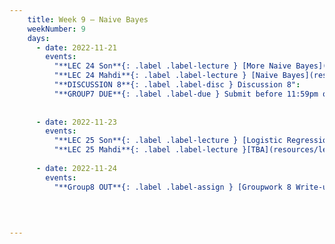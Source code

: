 ```yaml
---
    title: Week 9 – Naive Bayes
    weekNumber: 9
    days:
      - date: 2022-11-21
        events:
          "**LEC 24 Son**{: .label .label-lecture } [More Naive Bayes](resources/lecture/lec24_son.pdf), [Code](resources/lecture/lec24_son_demo.zip)": 
          "**LEC 24 Mahdi**{: .label .label-lecture } [Naive Bayes](resources/lecture/lec24_mahdi.pdf), [Annotated](resources/lecture/lec24_mahdi_annotated.pdf), [Code](https://datahub.ucsd.edu/user/msoleymani/notebooks/public/msoleymani/let24/lec24.ipynb)": 
          "**DISCUSSION 8**{: .label .label-disc } Discussion 8":
          "**GROUP7 DUE**{: .label .label-due } Submit before 11:59pm on Gradescope" : 
           
          
      - date: 2022-11-23
        events:
          "**LEC 25 Son**{: .label .label-lecture } [Logistic Regression and MLE](resources/lecture/lec25_son.pdf)":
          "**LEC 25 Mahdi**{: .label .label-lecture }[TBA](resources/lecture/lec25_mahdi.pdf)":
    
      - date: 2022-11-24
        events:
          "**Group8 OUT**{: .label .label-assign } [Groupwork 8 Write-up](resources/groupwork/gw8.pdf)":
      

          
            
---
```

